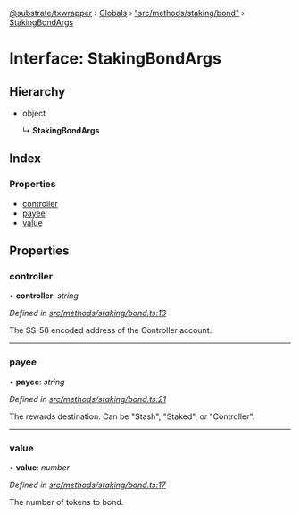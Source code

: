 [@substrate/txwrapper](../README.md) › [Globals](../globals.md) › ["src/methods/staking/bond"](../modules/_src_methods_staking_bond_.md) › [StakingBondArgs](_src_methods_staking_bond_.stakingbondargs.md)

# Interface: StakingBondArgs

## Hierarchy

* object

  ↳ **StakingBondArgs**

## Index

### Properties

* [controller](_src_methods_staking_bond_.stakingbondargs.md#controller)
* [payee](_src_methods_staking_bond_.stakingbondargs.md#payee)
* [value](_src_methods_staking_bond_.stakingbondargs.md#value)

## Properties

###  controller

• **controller**: *string*

*Defined in [src/methods/staking/bond.ts:13](https://github.com/paritytech/txwrapper/blob/7851003/src/methods/staking/bond.ts#L13)*

The SS-58 encoded address of the Controller account.

___

###  payee

• **payee**: *string*

*Defined in [src/methods/staking/bond.ts:21](https://github.com/paritytech/txwrapper/blob/7851003/src/methods/staking/bond.ts#L21)*

The rewards destination. Can be "Stash", "Staked", or "Controller".

___

###  value

• **value**: *number*

*Defined in [src/methods/staking/bond.ts:17](https://github.com/paritytech/txwrapper/blob/7851003/src/methods/staking/bond.ts#L17)*

The number of tokens to bond.

